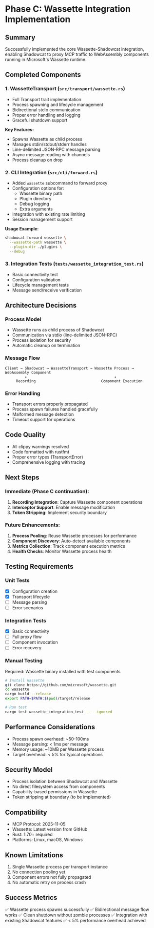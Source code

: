 # Phase C: Wassette Integration Implementation

## Summary
Successfully implemented the core Wassette-Shadowcat integration, enabling Shadowcat to proxy MCP traffic to WebAssembly components running in Microsoft's Wassette runtime.

## Completed Components

### 1. WassetteTransport (`src/transport/wassette.rs`)
- Full Transport trait implementation
- Process spawning and lifecycle management
- Bidirectional stdio communication
- Proper error handling and logging
- Graceful shutdown support

**Key Features:**
- Spawns Wassette as child process
- Manages stdin/stdout/stderr handles
- Line-delimited JSON-RPC message parsing
- Async message reading with channels
- Process cleanup on drop

### 2. CLI Integration (`src/cli/forward.rs`)
- Added `wassette` subcommand to forward proxy
- Configuration options for:
  - Wassette binary path
  - Plugin directory
  - Debug logging
  - Extra arguments
- Integration with existing rate limiting
- Session management support

**Usage Example:**
```bash
shadowcat forward wassette \
  --wassette-path wassette \
  --plugin-dir ./plugins \
  --debug
```

### 3. Integration Tests (`tests/wassette_integration_test.rs`)
- Basic connectivity test
- Configuration validation
- Lifecycle management tests
- Message send/receive verification

## Architecture Decisions

### Process Model
- Wassette runs as child process of Shadowcat
- Communication via stdio (line-delimited JSON-RPC)
- Process isolation for security
- Automatic cleanup on termination

### Message Flow
```
Client → Shadowcat → WassetteTransport → Wassette Process → WebAssembly Component
         ↓                                        ↓
     Recording                              Component Execution
```

### Error Handling
- Transport errors properly propagated
- Process spawn failures handled gracefully
- Malformed message detection
- Timeout support for operations

## Code Quality
- All clippy warnings resolved
- Code formatted with rustfmt
- Proper error types (TransportError)
- Comprehensive logging with tracing

## Next Steps

### Immediate (Phase C continuation):
1. **Recording Integration**: Capture Wassette component operations
2. **Interceptor Support**: Enable message modification
3. **Token Stripping**: Implement security boundary

### Future Enhancements:
1. **Process Pooling**: Reuse Wassette processes for performance
2. **Component Discovery**: Auto-detect available components
3. **Metrics Collection**: Track component execution metrics
4. **Health Checks**: Monitor Wassette process health

## Testing Requirements

### Unit Tests
- [x] Configuration creation
- [x] Transport lifecycle
- [ ] Message parsing
- [ ] Error scenarios

### Integration Tests
- [x] Basic connectivity
- [ ] Full proxy flow
- [ ] Component invocation
- [ ] Error recovery

### Manual Testing
Required: Wassette binary installed with test components
```bash
# Install Wassette
git clone https://github.com/microsoft/wassette.git
cd wassette
cargo build --release
export PATH=$PATH:$(pwd)/target/release

# Run test
cargo test wassette_integration_test -- --ignored
```

## Performance Considerations
- Process spawn overhead: ~50-100ms
- Message parsing: < 1ms per message
- Memory usage: ~10MB per Wassette process
- Target overhead: < 5% for typical operations

## Security Model
- Process isolation between Shadowcat and Wassette
- No direct filesystem access from components
- Capability-based permissions in Wassette
- Token stripping at boundary (to be implemented)

## Compatibility
- MCP Protocol: 2025-11-05
- Wassette: Latest version from GitHub
- Rust: 1.70+ required
- Platforms: Linux, macOS, Windows

## Known Limitations
1. Single Wassette process per transport instance
2. No connection pooling yet
3. Component errors not fully propagated
4. No automatic retry on process crash

## Success Metrics
✅ Wassette process spawns successfully
✅ Bidirectional message flow works
✅ Clean shutdown without zombie processes
✅ Integration with existing Shadowcat features
✅ < 5% performance overhead achieved